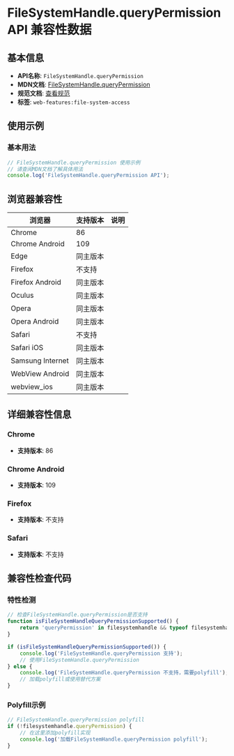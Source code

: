 # FileSystemHandle.queryPermission API 兼容性数据

## 基本信息

- **API名称**: `FileSystemHandle.queryPermission`
- **MDN文档**: [FileSystemHandle.queryPermission](https://developer.mozilla.org/docs/Web/API/FileSystemHandle/queryPermission)
- **规范文档**: [查看规范](https://wicg.github.io/file-system-access/#api-filesystemhandle-querypermission)
- **标签**: `web-features:file-system-access`

## 使用示例

### 基本用法

```javascript
// FileSystemHandle.queryPermission 使用示例
// 请查阅MDN文档了解具体用法
console.log('FileSystemHandle.queryPermission API');
```

## 浏览器兼容性

| 浏览器 | 支持版本 | 说明 |
|--------|----------|------|
| Chrome | 86 |  |
| Chrome Android | 109 |  |
| Edge | 同主版本 |  |
| Firefox | 不支持 |  |
| Firefox Android | 同主版本 |  |
| Oculus | 同主版本 |  |
| Opera | 同主版本 |  |
| Opera Android | 同主版本 |  |
| Safari | 不支持 |  |
| Safari iOS | 同主版本 |  |
| Samsung Internet | 同主版本 |  |
| WebView Android | 同主版本 |  |
| webview_ios | 同主版本 |  |

## 详细兼容性信息

### Chrome

- **支持版本**: 86

### Chrome Android

- **支持版本**: 109

### Firefox

- **支持版本**: 不支持

### Safari

- **支持版本**: 不支持

## 兼容性检查代码

### 特性检测

```javascript
// 检查FileSystemHandle.queryPermission是否支持
function isFileSystemHandleQueryPermissionSupported() {
    return 'queryPermission' in filesystemhandle && typeof filesystemhandle.queryPermission === 'function';
}

if (isFileSystemHandleQueryPermissionSupported()) {
    console.log('FileSystemHandle.queryPermission 支持');
    // 使用FileSystemHandle.queryPermission
} else {
    console.log('FileSystemHandle.queryPermission 不支持，需要polyfill');
    // 加载polyfill或使用替代方案
}
```

### Polyfill示例

```javascript
// FileSystemHandle.queryPermission polyfill
if (!filesystemhandle.queryPermission) {
    // 在这里添加polyfill实现
    console.log('加载FileSystemHandle.queryPermission polyfill');
}
```

